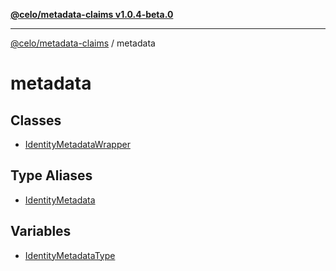 [**@celo/metadata-claims v1.0.4-beta.0**](../README.md)

***

[@celo/metadata-claims](../README.md) / metadata

# metadata

## Classes

- [IdentityMetadataWrapper](classes/IdentityMetadataWrapper.md)

## Type Aliases

- [IdentityMetadata](type-aliases/IdentityMetadata.md)

## Variables

- [IdentityMetadataType](variables/IdentityMetadataType.md)
